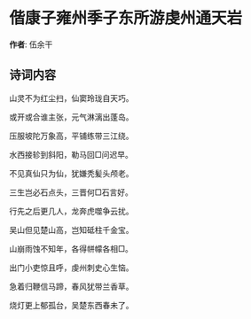 # 偕康子雍州季子东所游虔州通天岩

**作者**: 伍余干

## 诗词内容

山灵不为红尘扫，仙窦玲珑自天巧。

或开或合谁主张，元气淋漓出蓬岛。

压服坡陀万象高，平铺练带三江绕。

水西接轸到斜阳，勒马回□问迟早。

不见真仙只为仙，犹嫌秃髪头颅老。

三生岂必石点头，三晋何□石言好。

行先之后更几人，龙奔虎噬争云扰。

吴山但见楚山高，岂知砥柱千金宝。

山崩雨蚀不知年，各得帡幪各相□。

出门小吏惊且呼，虔州刺史心生恼。

急着归鞭信马蹄，春风犹带兰香草。

烧灯更上郁孤台，吴楚东西春未了。

